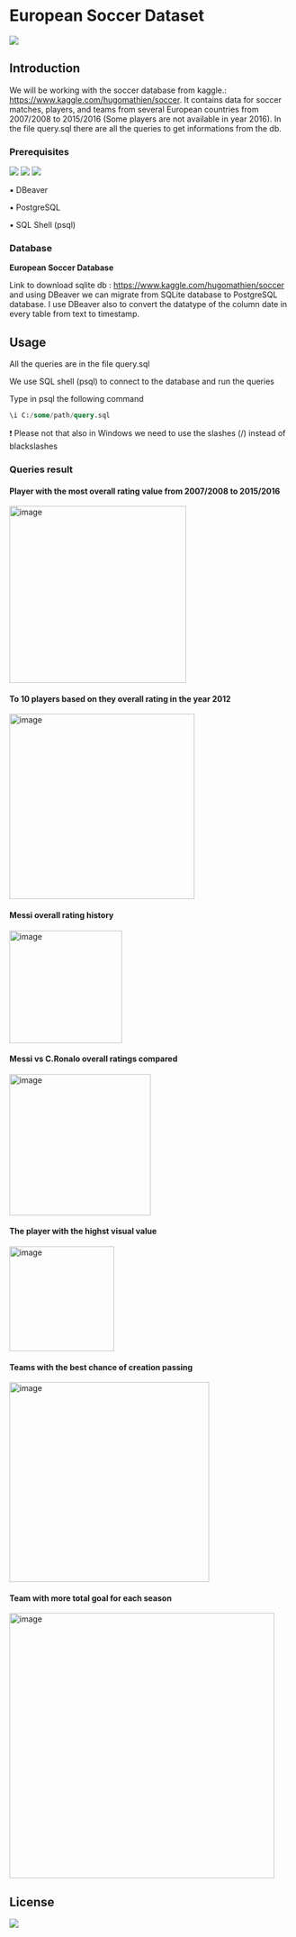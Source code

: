 # European Soccer Dataset

<a href="https://www.linkedin.com/in/giuseppe-bonifati-738640261/"><img src="https://img.shields.io/badge/LinkedIn-blue?style=flat&logo=linkedin&labelColor=blue"></a>


## Introduction

We will be working with the soccer database from kaggle.: https://www.kaggle.com/hugomathien/soccer. 
It contains data for soccer matches, players, and teams from several European countries from 2007/2008 to 2015/2016 (Some players are not available in year 2016).
In the file query.sql there are all the queries to get informations from the db.

### Prerequisites

<a href="https://dbeaver.io/"><img src="https://img.shields.io/badge/-DBeaver-yellow"></a>   <a href="https://www.postgresql.org/download/"><img src="https://img.shields.io/badge/-PostgreSQL-blue"></a>  <img src="https://img.shields.io/badge/-SQLShell(psql)-black">

▪️ DBeaver

▪️ PostgreSQL

▪️ SQL Shell (psql)


### Database

**European Soccer Database**

Link to download sqlite db : https://www.kaggle.com/hugomathien/soccer and using DBeaver we can migrate from SQLite database to PostgreSQL database.
I use DBeaver also to convert the datatype of the column date in every table from text to timestamp.

## Usage

All the queries are in the file query.sql

We use SQL shell (psql) to connect to the database and run the queries 

Type in psql the following command 

```sql
\i C:/some/path/query.sql

```
❗ Please not that also in Windows we need to use the slashes (/) instead of blackslashes 


### Queries result

#### Player with the most overall rating value from 2007/2008 to 2015/2016

<img width="314" alt="image" src="https://user-images.githubusercontent.com/110894389/223207036-36b92ca0-438f-43ca-8cce-14e3580d7373.png">

#### To 10 players based on they overall rating in the year 2012

<img width="329" alt="image" src="https://user-images.githubusercontent.com/110894389/223207582-bcc31318-6d6b-4f6e-9c90-9646ee73087e.png">

#### Messi overall rating history

<img width="200" alt="image" src="https://user-images.githubusercontent.com/110894389/223208302-b16e9ac2-a837-43de-8321-4a5ca145de1d.png">

#### Messi vs C.Ronalo overall ratings compared

<img width="251" alt="image" src="https://user-images.githubusercontent.com/110894389/223209070-814aa780-0500-4feb-a306-33e940d03221.png">

#### The player with the highst visual value

<img width="186" alt="image" src="https://user-images.githubusercontent.com/110894389/223214086-4e92f04d-63e5-4ad1-8a8c-7e3d1931f41f.png">


#### Teams with the best chance of creation passing

<img width="355" alt="image" src="https://user-images.githubusercontent.com/110894389/224751063-0bd28ae9-11dd-4e11-956a-2f42941dc9b4.png">

#### Team with more total goal for each season

<img width="471" alt="image" src="https://user-images.githubusercontent.com/110894389/224780632-bb83e663-e036-4f23-8706-3aa5afafdebc.png">





## License

<img src="https://img.shields.io/badge/license-MIT-blue">

